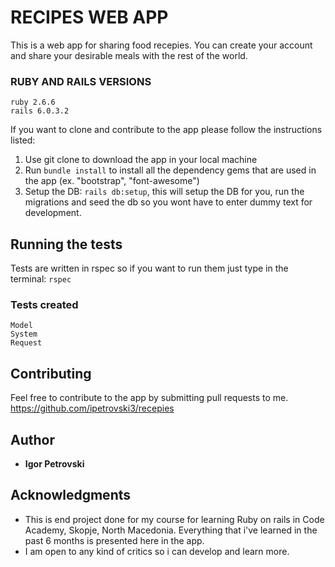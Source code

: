 # RECIPES WEB APP

This is a web app for sharing food recepies. You can create your account and share your desirable meals with the rest of the world.

### RUBY AND RAILS VERSIONS
```
ruby 2.6.6
rails 6.0.3.2
```


If you want to clone and contribute to the app please follow the instructions listed:

1. Use git clone to download the app in your local machine
2. Run `bundle install` to install all the dependency gems that are used in the app (ex. "bootstrap", "font-awesome")
3. Setup the DB: `rails db:setup`, this will setup the DB for you, run the migrations and seed the db so you wont have to enter dummy text for development.


## Running the tests

Tests are written in rspec so if you want to run them just type in the terminal: `rspec`

### Tests created

```
Model
System
Request
```

## Contributing

Feel free to contribute to the app by submitting pull requests to me.
https://github.com/ipetrovski3/recepies


## Author

* **Igor Petrovski**


## Acknowledgments

* This is end project done for my course for learning Ruby on rails in Code Academy, Skopje, North Macedonia. Everything that i've learned in the past 6 months is presented here in the app.
* I am open to any kind of critics so i can develop and learn more.
